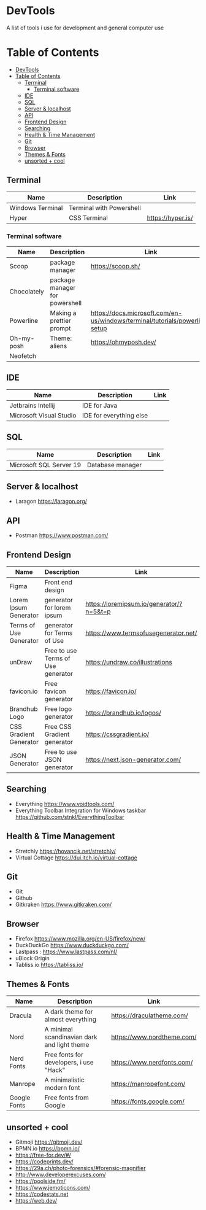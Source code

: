 # DevTools
A list of tools i use for development and general computer use

# Table of Contents
- [DevTools](#devtools)
- [Table of Contents](#table-of-contents)
  - [Terminal](#terminal)
    - [Terminal software](#terminal-software)
  - [IDE](#ide)
  - [SQL](#sql)
  - [Server & localhost](#server--localhost)
  - [API](#api)
  - [Frontend Design](#frontend-design)
  - [Searching](#searching)
  - [Health & Time Management](#health--time-management)
  - [Git](#git)
  - [Browser](#browser)
  - [Themes & Fonts](#themes--fonts)
  - [unsorted + cool](#unsorted--cool)

## Terminal

Name | Description | Link 
--- | --- |--- 
Windows Terminal| Terminal with Powershell 
Hyper | CSS Terminal | https://hyper.is/ 

### Terminal software

|Name | Description | Link |
--- | --- |--- 
| Scoop       |        package manager         | https://scoop.sh/ |
| Chocolately | package manager for powershell |                     |                                                        
| Powerline   |    Making a prettier prompt    | https://docs.microsoft.com/en-us/windows/terminal/tutorials/powerline-setup |
| Oh-my-posh  |         Theme: aliens          | https://ohmyposh.dev/ |
| Neofetch    |                                |                       |                                                


## IDE

Name | Description | Link 
--- | --- |--- 
Jetbrains Intellij | IDE for Java       
Microsoft Visual Studio | IDE for everything else 

## SQL

Name | Description | Link 
--- | --- |--- 
| Microsoft SQL Server 19 | Database manager 

## Server & localhost
- Laragon https://laragon.org/

## API
- Postman https://www.postman.com/

## Frontend Design

Name | Description | Link 
--- | --- |--- 
Figma                  |          Front end design          |
Lorem Ipsum Generator  |     generator for lorem ipsum      | https://loremipsum.io/generator/?n=5&t=p 
Terms of Use Generator |     generator for Terms of Use     |     https://www.termsofusegenerator.net/ 
unDraw                 | Free to use Terms of Use generator |          https://undraw.co/illustrations 
favicon.io             |       Free favicon generator       |                      https://favicon.io/ 
Brandhub Logo          |        Free logo generator         |               https://brandhub.io/logos/ 
CSS Gradient Generator |    Free CSS Gradient generator     |                  https://cssgradient.io/ 
JSON Generator         |     Free to use JSON generator     |         https://next.json-generator.com/ 

## Searching
- Everything https://www.voidtools.com/
- Everything Toolbar Integration for Windows taskbar https://github.com/stnkl/EverythingToolbar

## Health & Time Management
- Stretchly https://hovancik.net/stretchly/
- Virtual Cottage https://dui.itch.io/virtual-cottage

## Git
- Git
- Github
- Gitkraken https://www.gitkraken.com/

## Browser
- Firefox https://www.mozilla.org/en-US/firefox/new/
- DuckDuckGo https://www.duckduckgo.com/
- Lastpass : https://www.lastpass.com/nl/
- uBlock Origin
- Tabliss.io https://tabliss.io/

## Themes & Fonts

Name | Description | Link 
--- | --- |--- 
Dracula      |     A dark theme for almost everything      |  https://draculatheme.com/ 
Nord         | A minimal scandinavian dark and light theme | https://www.nordtheme.com/ 
Nerd Fonts   |   Free fonts for developers, i use "Hack"   | https://www.nerdfonts.com/ 
Manrope      |         A minimalistic modern font          |   https://manropefont.com/ 
Google Fonts |           Free fonts from Google            |  https://fonts.google.com/ 

## unsorted + cool
- Gitmoji https://gitmoji.dev/
- BPMN.io https://bpmn.io/
- https://free-for.dev/#/
- https://codeprints.dev/
- https://29a.ch/photo-forensics/#forensic-magnifier
- http://www.developerexcuses.com/
- https://poolside.fm/
- https://www.jemoticons.com/
- https://codestats.net
- https://web.dev/
